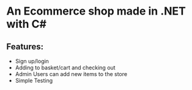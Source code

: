 # An Ecommerce shop made in .NET with C#
## Features: ##
* Sign up/login
* Adding to basket/cart and checking out
* Admin Users can add new items to the store
* Simple Testing
